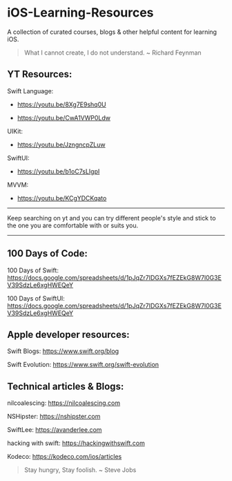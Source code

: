 # iOS-Learning-Resources
A collection of curated courses, blogs &amp; other helpful content for learning iOS.


>  What I cannot create, I do not understand. ~ Richard Feynman

## YT Resources:

Swift Language: 

- https://youtu.be/8Xg7E9shq0U
  
- https://youtu.be/CwA1VWP0Ldw

UIKit: 

- https://youtu.be/JzngncpZLuw

SwiftUI: 

- https://youtu.be/b1oC7sLIgpI

MVVM: 

- https://youtu.be/KCgYDCKqato


---

Keep searching on yt and you can try different people's style and stick to the one you are comfortable with or suits you.

---

## 100 Days of Code:

100 Days of Swift: https://docs.google.com/spreadsheets/d/1pJqZr7IDGXs7fEZEkG8W7l0G3EV39SdzLe6xgHWEQeY

100 Days of SwiftUI: https://docs.google.com/spreadsheets/d/1pJqZr7IDGXs7fEZEkG8W7l0G3EV39SdzLe6xgHWEQeY

## Apple developer resources:

Swift Blogs: https://www.swift.org/blog

Swift Evolution: https://www.swift.org/swift-evolution

## Technical articles & Blogs: 

nilcoalescing: https://nilcoalescing.com

NSHipster: https://nshipster.com

SwiftLee: https://avanderlee.com

hacking with swift: https://hackingwithswift.com

Kodeco: https://kodeco.com/ios/articles

>  Stay hungry, Stay foolish. ~ Steve Jobs
